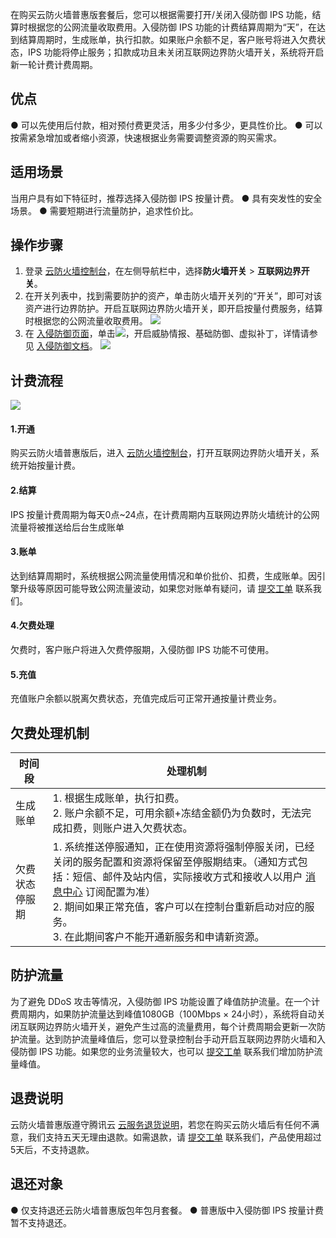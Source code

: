 在购买云防火墙普惠版套餐后，您可以根据需要打开/关闭入侵防御 IPS 功能，结算时根据您的公网流量收取费用。入侵防御 IPS 功能的计费结算周期为“天”，在达到结算周期时，生成账单，执行扣款。如果账户余额不足，客户账号将进入欠费状态，IPS 功能将停止服务；扣款成功且未关闭互联网边界防火墙开关，系统将开启新一轮计费计费周期。

## 优点
● 可以先使用后付款，相对预付费更灵活，用多少付多少，更具性价比。
● 可以按需紧急增加或者缩小资源，快速根据业务需要调整资源的购买需求。
## 适用场景
当用户具有如下特征时，推荐选择入侵防御 IPS 按量计费。
● 具有突发性的安全场景。
● 需要短期进行流量防护，追求性价比。

## 操作步骤
1. 登录 [云防火墙控制台](https://console.cloud.tencent.com/cfw/switch/internet)，在左侧导航栏中，选择**防火墙开关** > **互联网边界开关**。
2. 在开关列表中，找到需要防护的资产，单击防火墙开关列的“开关”，即可对该资产进行边界防护。开启互联网边界防火墙开关，即开启按量付费服务，结算时根据您的公网流量收取费用。
![](https://qcloudimg.tencent-cloud.cn/raw/35364dec350ad37fa9b5970098fe3ead.png)
3. 在 [入侵防御页面](https://console.cloud.tencent.com/cfw/ips)，单击![](https://qcloudimg.tencent-cloud.cn/raw/a4cff2ef23795ea9f81b8ade7bdc0ca5.png)，开启威胁情报、基础防御、虚拟补丁，详情请参见 [入侵防御文档](https://cloud.tencent.com/document/product/1132/64895)。
![](https://qcloudimg.tencent-cloud.cn/raw/bca6552e8fb2ae31c12591e448366c71.png)

## 计费流程
![](https://qcloudimg.tencent-cloud.cn/raw/fc9643ba07eb03cc71f6ccf99cd0276a.png)

#### 1.开通
购买云防火墙普惠版后，进入 [云防火墙控制台](https://console.cloud.tencent.com/cfw/switch/internet)，打开互联网边界防火墙开关，系统开始按量计费。
#### 2.结算
IPS 按量计费周期为每天0点~24点，在计费周期内互联网边界防火墙统计的公网流量将被推送给后台生成账单
#### 3.账单
达到结算周期时，系统根据公网流量使用情况和单价批价、扣费，生成账单。因引擎升级等原因可能导致公网流量波动，如果您对账单有疑问，请 [提交工单](https://console.cloud.tencent.com/workorder/category) 联系我们。
#### 4.欠费处理
欠费时，客户账户将进入欠费停服期，入侵防御 IPS 功能不可使用。
#### 5.充值
充值账户余额以脱离欠费状态，充值完成后可正常开通按量计费业务。


## 欠费处理机制


| 时间段         | 处理机制                                                     |
| -------------- | ------------------------------------------------------------ |
| 生成账单       | 1. 根据生成账单，执行扣费。<br>2. 账户余额不足，可用余额+冻结金额仍为负数时，无法完成扣费，则账户进入欠费状态。 |
| 欠费状态停服期 | 1. 系统推送停服通知，正在使用资源将强制停服关闭，已经关闭的服务配置和资源将保留至停服期结束。（通知方式包括：短信、邮件及站内信，实际接收方式和接收人以用户 [消息中心](https://console.cloud.tencent.com/message/subscription) 订阅配置为准）<br/>2. 期间如果正常充值，客户可以在控制台重新启动对应的服务。<br/>3. 在此期间客户不能开通新服务和申请新资源。 |

## 防护流量
为了避免 DDoS 攻击等情况，入侵防御 IPS 功能设置了峰值防护流量。在一个计费周期内，如果防护流量达到峰值1080GB（100Mbps × 24小时），系统将自动关闭互联网边界防火墙开关，避免产生过高的流量费用，每个计费周期会更新一次防护流量。达到防护流量峰值后，您可以登录控制台手动开启互联网边界防火墙和入侵防御 IPS 功能。如果您的业务流量较大，也可以 [提交工单](https://console.cloud.tencent.com/workorder/category?level1_id=517&level2_id=727&source=0&data_title=%E5%85%B6%E4%BB%96%E8%85%BE%E8%AE%AF%E4%BA%91%E4%BA%A7%E5%93%81&level3_id=728&radio_title=%E5%8A%9F%E8%83%BD%E5%92%A8%E8%AF%A2&queue=3026&scene_code=17783&step=2 ) 联系我们增加防护流量峰值。
## 退费说明
云防火墙普惠版遵守腾讯云 [云服务退货说明](https://cloud.tencent.com/document/product/555/7440)，若您在购买云防火墙后有任何不满意，我们支持五天无理由退款。如需退款，请 [提交工单](https://console.cloud.tencent.com/workorder/category?level1_id=517&level2_id=727&source=0&data_title=%E5%85%B6%E4%BB%96%E8%85%BE%E8%AE%AF%E4%BA%91%E4%BA%A7%E5%93%81&level3_id=728&radio_title=%E5%8A%9F%E8%83%BD%E5%92%A8%E8%AF%A2&queue=3026&scene_code=17783&step=2) 联系我们，产品使用超过5天后，不支持退款。
## 退还对象
● 仅支持退还云防火墙普惠版包年包月套餐。
● 普惠版中入侵防御 IPS 按量计费暂不支持退还。



